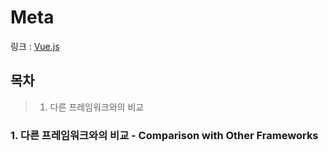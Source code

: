 # Meta
링크 : [Vue.js](https://kr.vuejs.org/v2/guide/comparison.html)

## 목차
> 1. 다른 프레임워크와의 비교

### 1. 다른 프레임워크와의 비교 - Comparison with Other Frameworks